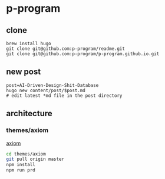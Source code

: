 # p-program

## clone
    brew install hugo
    git clone git@github.com:p-program/readme.git
    git clone git@github.com:p-program/p-program.github.io.git
    

## new post

    post=AI-Driven-Design-Shit-Database
    hugo new content/post/$post.md
    # edit latest *md file in the post directory
    

## architecture

### themes/axiom

[axiom](https://github.com/marketempower/axiom)

```bash
cd themes/axiom
git pull origin master
npm install
npm run prd
```
